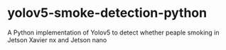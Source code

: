 # yolov5-smoke-detection-python
A Python implementation of Yolov5 to detect whether peaple smoking in Jetson Xavier nx and Jetson nano
